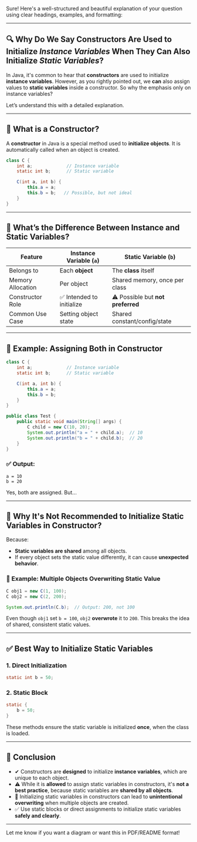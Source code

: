 Sure! Here's a well-structured and beautiful explanation of your question using clear headings, examples, and formatting:

---

## 🔍 Why Do We Say Constructors Are Used to Initialize *Instance Variables* When They Can Also Initialize *Static Variables*?

In Java, it's common to hear that **constructors** are used to initialize **instance variables**. However, as you rightly pointed out, we **can** also assign values to **static variables** inside a constructor. So why the emphasis only on instance variables?

Let’s understand this with a detailed explanation.

---

## 🧱 What is a Constructor?

A **constructor** in Java is a special method used to **initialize objects**. It is automatically called when an object is created.

```java
class C {
    int a;             // Instance variable
    static int b;      // Static variable

    C(int a, int b) {
        this.a = a;
        this.b = b;   // Possible, but not ideal
    }
}
```

---

## 🔎 What’s the Difference Between Instance and Static Variables?

| Feature           | Instance Variable (`a`)  | Static Variable (`b`)             |
| ----------------- | ------------------------ | --------------------------------- |
| Belongs to        | Each **object**          | The **class** itself              |
| Memory Allocation | Per object               | Shared memory, once per class     |
| Constructor Role  | ✅ Intended to initialize | ⚠️ Possible but **not preferred** |
| Common Use Case   | Setting object state     | Shared constant/config/state      |

---

## 📌 Example: Assigning Both in Constructor

```java
class C {
    int a;             // Instance variable
    static int b;      // Static variable

    C(int a, int b) {
        this.a = a;
        this.b = b;
    }
}

public class Test {
    public static void main(String[] args) {
        C child = new C(10, 20);
        System.out.println("a = " + child.a);  // 10
        System.out.println("b = " + child.b);  // 20
    }
}
```

### ✅ Output:

```
a = 10
b = 20
```

Yes, both are assigned. But...

---

## 🚫 Why It's Not Recommended to Initialize Static Variables in Constructor?

Because:

* **Static variables are shared** among all objects.
* If every object sets the static value differently, it can cause **unexpected behavior**.

### 🧪 Example: Multiple Objects Overwriting Static Value

```java
C obj1 = new C(1, 100);
C obj2 = new C(2, 200);

System.out.println(C.b);  // Output: 200, not 100
```

Even though `obj1` set `b = 100`, `obj2` **overwrote** it to `200`. This breaks the idea of shared, consistent static values.

---

## ✅ Best Way to Initialize Static Variables

### 1. **Direct Initialization**

```java
static int b = 50;
```

### 2. **Static Block**

```java
static {
    b = 50;
}
```

These methods ensure the static variable is initialized **once**, when the class is loaded.

---

## 🎯 Conclusion

* ✔ Constructors are **designed** to initialize **instance variables**, which are unique to each object.
* ⚠ While it is **allowed** to assign static variables in constructors, it's **not a best practice**, because static variables are **shared by all objects**.
* 🔁 Initializing static variables in constructors can lead to **unintentional overwriting** when multiple objects are created.
* ✅ Use static blocks or direct assignments to initialize static variables **safely and clearly**.

---

Let me know if you want a diagram or want this in PDF/README format!
